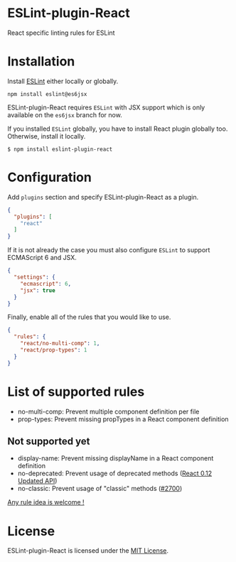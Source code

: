 ESLint-plugin-React
===================

React specific linting rules for ESLint

# Installation

Install [ESLint](https://www.github.com/eslint/eslint) either locally or globally.

    npm install eslint@es6jsx

ESLint-plugin-React requires `ESLint` with JSX support which is only available on the `es6jsx` branch for now.

If you installed `ESLint` globally, you have to install React plugin globally too. Otherwise, install it locally.

    $ npm install eslint-plugin-react

# Configuration

Add `plugins` section and specify ESLint-plugin-React as a plugin.

```json
{
  "plugins": [
    "react"
  ]
}
```

If it is not already the case you must also configure `ESLint` to support ECMAScript 6 and JSX.

```json
{
  "settings": {
    "ecmascript": 6,
    "jsx": true
  }
}
```

Finally, enable all of the rules that you would like to use.

```json
{
  "rules": {
    "react/no-multi-comp": 1,
    "react/prop-types": 1
  }
}
```

# List of supported rules

* no-multi-comp: Prevent multiple component definition per file
* prop-types: Prevent missing propTypes in a React component definition

## Not supported yet

* display-name: Prevent missing displayName in a React component definition
* no-deprecated: Prevent usage of deprecated methods ([React 0.12 Updated API](http://facebook.github.io/react/blog/2014/10/28/react-v0.12.html#new-terminology-amp-updated-apis))
* no-classic: Prevent usage of "classic" methods ([#2700](https://github.com/facebook/react/pull/2700))

[Any rule idea is welcome !](https://github.com/yannickcr/eslint-plugin-react/issues)

# License

ESLint-plugin-React is licensed under the [MIT License](http://www.opensource.org/licenses/mit-license.php).
